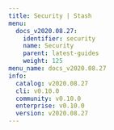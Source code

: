 ```yaml
---
title: Security | Stash
menu:
  docs_v2020.08.27:
    identifier: security
    name: Security
    parent: latest-guides
    weight: 125
menu_name: docs_v2020.08.27
info:
  catalog: v2020.08.27
  cli: v0.10.0
  community: v0.10.0
  enterprise: v0.10.0
  version: v2020.08.27
---
```


